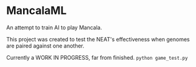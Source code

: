 # MancalaML
An attempt to train AI to play Mancala.

This project was created to test the NEAT's effectiveness when genomes are paired against one another.

Currently a WORK IN PROGRESS, far from finished.
`python game_test.py`
